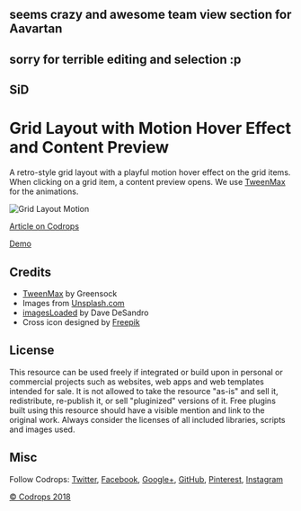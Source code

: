 ## seems crazy and awesome team view section for Aavartan
## sorry for terrible editing and selection :p
## SiD
# Grid Layout with Motion Hover Effect and Content Preview
A retro-style grid layout with a playful motion hover effect on the grid items. When clicking on a grid item, a content preview opens. We use [TweenMax](https://greensock.com/tweenmax) for the animations.

![Grid Layout Motion](https://tympanus.net/codrops/wp-content/uploads/2018/05/GridLayoutMotion_featured.jpg)

[Article on Codrops](https://tympanus.net/codrops/?p=34922)

[Demo](http://tympanus.net/Development/GridLayoutMotion/)

## Credits

- [TweenMax](https://greensock.com/tweenmax) by Greensock
- Images from [Unsplash.com](http://unsplash.com)
- [imagesLoaded](http://imagesloaded.desandro.com/) by Dave DeSandro
- Cross icon designed by [Freepik](http://www.freepik.com/)

## License
This resource can be used freely if integrated or build upon in personal or commercial projects such as websites, web apps and web templates intended for sale. It is not allowed to take the resource "as-is" and sell it, redistribute, re-publish it, or sell "pluginized" versions of it. Free plugins built using this resource should have a visible mention and link to the original work. Always consider the licenses of all included libraries, scripts and images used.

## Misc

Follow Codrops: [Twitter](http://www.twitter.com/codrops), [Facebook](http://www.facebook.com/codrops), [Google+](https://plus.google.com/101095823814290637419), [GitHub](https://github.com/codrops), [Pinterest](http://www.pinterest.com/codrops/), [Instagram](https://www.instagram.com/codropsss/)


[© Codrops 2018](http://www.codrops.com)





